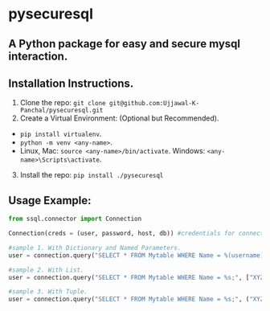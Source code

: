 # pysecuresql
## A Python package for easy and secure mysql interaction.

## Installation Instructions.
1. Clone the repo: `git clone git@github.com:Ujjawal-K-Panchal/pysecuresql.git`
2. Create a Virtual Environment: (Optional but Recommended).
  - `pip install virtualenv`.
  - `python -m venv <any-name>`.
  - Linux, Mac: `source <any-name>/bin/activate`. Windows: `<any-name>\Scripts\activate`.
3. Install the repo: `pip install ./pysecuresql`

## Usage Example:

```python
from ssql.connector import Connection

Connection(creds = (user, password, host, db)) #credentials for connecting to mysql server.

#sample 1. With Dictionary and Named Parameters.
user = connection.query("SELECT * FROM Mytable WHERE Name = %(username)s;", {"username": "XYZ"})

#sample 2. With List.
user = connection.query("SELECT * FROM Mytable WHERE Name = %s;", ["XYZ",])

#sample 3. With Tuple.
user = connection.query("SELECT * FROM Mytable WHERE Name = %s;", ("XYZ",))
```


